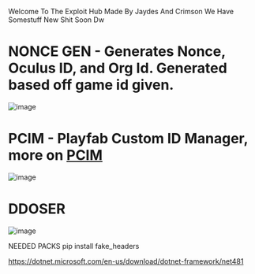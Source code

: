 Welcome To The Exploit Hub Made By Jaydes And Crimson
We Have Somestuff
New Shit Soon Dw

# NONCE GEN - Generates Nonce, Oculus ID, and Org Id. Generated based off game id given. 

![image](https://media.discordapp.net/attachments/1351656743205077064/1353264776062701568/image.png?ex=67e10589&is=67dfb409&hm=2249e62e867ff13b93b6da471a0e0c98b2e5e27d9820a843120ada1e076812b8&=&format=webp&quality=lossless)

# PCIM - Playfab Custom ID Manager, more on [PCIM](https://github.com/crimsonlmaoo/PCIM/blob/main/README.md)

![image](https://github.com/user-attachments/assets/afd6ac13-945e-4d51-b7cc-f95040c3c98b)

# DDOSER

![image](https://github.com/user-attachments/assets/a68b0b72-e32b-423a-976e-e8839435f539)

NEEDED PACKS
pip install fake_headers

https://dotnet.microsoft.com/en-us/download/dotnet-framework/net481
